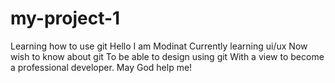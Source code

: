 # my-project-1
Learning how to use git
Hello
I am Modinat
Currently learning ui/ux
Now wish to know about git
To be able to design using git
With a view to become a professional developer.
May God help me!
